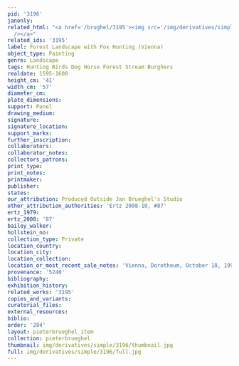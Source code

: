 ```yaml
---
pid: '3196'
janonly: 
related_html: "<a href='/brughel/3195'><img src='/img/derivatives/simple/3195/thumbnail.jpg'
  /></a>"
related_ids: '3195'
label: Forest Landscape with Fox Hunting (Vienna)
object_type: Painting
genre: Landscape
tags: Hunting Birds Dog Horse Forest Stream Burghers
realdate: 1595-1600
height_cm: '41'
width_cm: '57'
diameter_cm: 
plate_dimensions: 
support: Panel
drawing_medium: 
signature: 
signature_location: 
support_marks: 
further_inscription: 
collaborators: 
collaborator_notes: 
collectors_patrons: 
print_type: 
print_notes: 
printmaker: 
publisher: 
states: 
our_attribution: Produced Outside Jan Brueghel's Studio
other_attribution_authorities: 'Ertz 2008-10, #87'
ertz_1979: 
ertz_2008: '87'
bailey_walker: 
hollstein_no: 
collection_type: Private
location_country: 
location_city: 
location_collection: 
location_or_most_recent_sale_notes: 'Vienna, Dorotheum, October 18, 1994, inv. #146'
provenance: '5240'
bibliography: 
exhibition_history: 
related_works: '3195'
copies_and_variants: 
curatorial_files: 
external_resources: 
biblio: 
order: '284'
layout: pieterbrueghel_item
collection: pieterbrueghel
thumbnail: img/derivatives/simple/3196/thumbnail.jpg
full: img/derivatives/simple/3196/full.jpg
---
```

